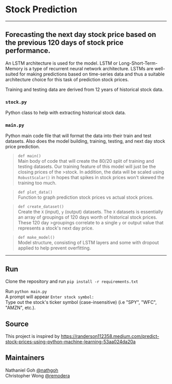 # Stock Prediction
***
## Forecasting the next day stock price based on the previous 120 days of stock price performance.

An LSTM architecture is used for the model. LSTM or Long-Short-Term-Memory is a type of recurrent neural network architecture.
LSTMs are well-suited for making predictions based on time-series data and thus a suitable architecture choice for this task of prediction stock prices.

Training and testing data are derived from 12 years of historical stock data.

### `stock.py`
Python class to help with extracting historical stock data.

### `main.py`
Python main code file that will format the data into their train and test datasets. 
Also does the model building, training, testing, and next day stock price prediction.

>`def main()` \
>Main body of code that will create the 80/20 split of training and testing datasets. Our training feature of this model will just be the closing prices of the >stock. In addition, the data will be scaled using `RobustScalar()` in hopes that spikes in stock prices won't skewed the training too much.

>`def plot_data()` \
>Function to graph prediction stock prices vs actual stock prices. 
 
>`def create_dataset()` \
>Create the `X` (input), `y` (output) datasets. The `X` datasets is essentially an array of groupings of 120 days worth of historical stock prices. These 120 day >groupings correlate to a single `y` or output value that represents a stock's next day price. 
 
>`def make_model()`\
> Model structure, consisting of LSTM layers and some with dropout applied to help prevent overfitting.



***
## Run
Clone the repository and run `pip install -r requirements.txt`

Run `python main.py` \
A prompt will appear `Enter stock symbol:` \
Type out the stock's ticker symbol (case-insensitive) (i.e "SPY", "WFC", "AMZN", etc.). 

## Source
This project is inspired by https://randerson112358.medium.com/predict-stock-prices-using-python-machine-learning-53aa024da20a

## Maintainers
Nathaniel Goh [@nathgoh](https://github.com/nathgoh) \
Christopher Wong [@remodera](https://github.com/remodera)
